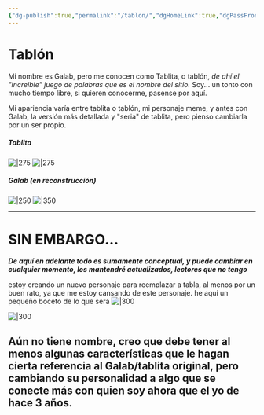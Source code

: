 ```yaml
---
{"dg-publish":true,"permalink":"/tablon/","dgHomeLink":true,"dgPassFrontmatter":false}
---
```




# Tablón

 Mi nombre es Galab, pero me conocen como Tablita, o tablón, *de ahí el "increible" juego de palabras que es el nombre del sitio.* Soy... un tonto con mucho tiempo libre, si quieren conocerme, pasense por aquí.

Mi apariencia varía entre tablita o tablón, mi personaje meme, y antes con Galab, la versión más detallada y "seria" de tablita, pero pienso cambiarla por un ser propio.

##### Tablita

![|275](https://i.imgur.com/7oO0RJr.gif)  ![|275](https://i.imgur.com/OrSSfZv.png|left)

##### Galab (en reconstrucción)

![|250](https://i.imgur.com/uZbFPRi.png)  ![|350](https://i.imgur.com/roJfinS.gif)


---

# SIN EMBARGO...
***De aquí en adelante todo es sumamente conceptual, y puede cambiar en cualquier momento, los mantendré actualizados, lectores que no tengo***

estoy creando un nuevo personaje para reemplazar a tabla, al menos por un buen rato, ya que me estoy cansando de este personaje. he aquí un pequeño boceto de lo que será
![|300](https://i.imgur.com/IedpwqN.png)
 
![|300](https://i.imgur.com/EmzpmJ4.png)

Aún no tiene nombre, creo que debe tener al menos algunas características que le hagan cierta referencia al Galab/tablita original, pero cambiando su personalidad a algo que se conecte más con quien soy ahora que el yo de hace 3 años.
---

